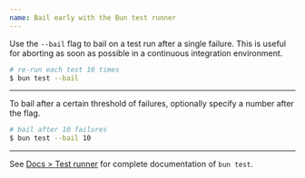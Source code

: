 ```yaml
---
name: Bail early with the Bun test runner
---
```


Use the `--bail` flag to bail on a test run after a single failure. This is useful for aborting as soon as possible in a continuous integration environment.

```sh
# re-run each test 10 times
$ bun test --bail
```

---

To bail after a certain threshold of failures, optionally specify a number after the flag.

```sh
# bail after 10 failures
$ bun test --bail 10
```

---

See [Docs > Test runner](/docs/cli/test) for complete documentation of `bun test`.
